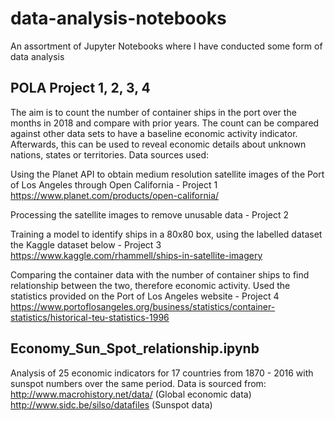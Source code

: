 # data-analysis-notebooks
An assortment of Jupyter Notebooks where I have conducted some form of data analysis

## POLA Project 1, 2, 3, 4

The aim is to count the number of container ships in the port over the months in 2018 and compare with prior years.
The count can be compared against other data sets to have a baseline economic activity indicator. 
Afterwards, this can be used to reveal economic details about unknown nations, states or territories.
Data sources used:

Using the Planet API to obtain medium resolution satellite images of the Port of Los Angeles through Open California - Project 1
https://www.planet.com/products/open-california/

Processing the satellite images to remove unusable data - Project 2

Training a model to identify ships in a 80x80 box, using the labelled dataset the Kaggle dataset below - Project 3
https://www.kaggle.com/rhammell/ships-in-satellite-imagery

Comparing the container data with the number of container ships to find relationship between the two, therefore economic activity. Used the statistics provided on the Port of Los Angeles website - Project 4
https://www.portoflosangeles.org/business/statistics/container-statistics/historical-teu-statistics-1996


## Economy_Sun_Spot_relationship.ipynb
Analysis of 25 economic indicators for 17 countries from 1870 - 2016 with sunspot numbers over the same period.
Data is sourced from:
http://www.macrohistory.net/data/ (Global economic data)
http://www.sidc.be/silso/datafiles (Sunspot data)
